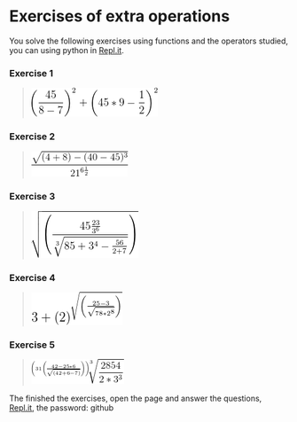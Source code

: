 # Exercises of extra operations

You solve the following exercises using functions and  the operators studied, you can using python in  [Repl.it](https://repl.it/).

### Exercise 1

  > ![python](https://github.com/psmaniac/CP01/blob/master/lesson01/02_extra_operations/Exercices/Ex02.png)
  
### Exercise 2

  > ![python](https://github.com/psmaniac/CP01/blob/master/lesson01/02_extra_operations/Exercices/Ex03.png)
  
### Exercise 3

  > ![python](https://github.com/psmaniac/CP01/blob/master/lesson01/02_extra_operations/Exercices/Ex04.png)
  
### Exercise 4

  > ![python](https://github.com/psmaniac/CP01/blob/master/lesson01/02_extra_operations/Exercices/Ex05.png)
  
### Exercise 5

  > ![python](https://github.com/psmaniac/CP01/blob/master/lesson01/02_extra_operations/Exercices/Ex06.gif)


The finished the exercises, open the page and answer the questions, [Repl.it](testmoz.com/1821372), the password: github
